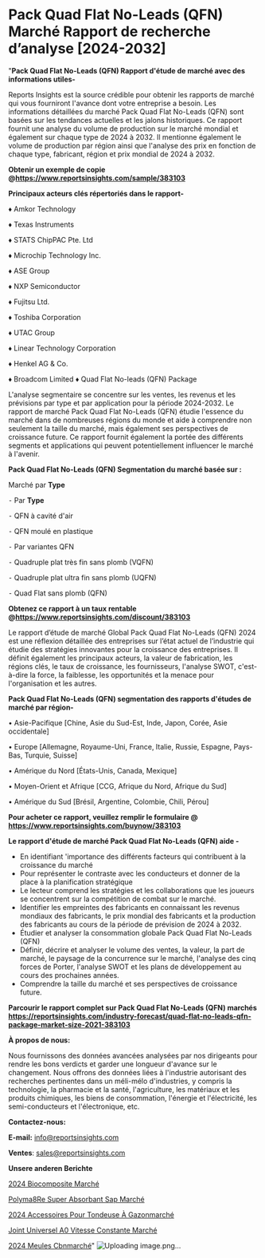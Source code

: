 # Pack Quad Flat No-Leads (QFN) Marché Rapport de recherche d’analyse [2024-2032]

"<strong>Pack Quad Flat No-Leads (QFN) Rapport d'étude de marché avec des informations utiles-</strong>

Reports Insights est la source crédible pour obtenir les rapports de marché qui vous fourniront l'avance dont votre entreprise a besoin. Les informations détaillées du marché Pack Quad Flat No-Leads (QFN) sont basées sur les tendances actuelles et les jalons historiques. Ce rapport fournit une analyse du volume de production sur le marché mondial et également sur chaque type de 2024 à 2032. Il mentionne également le volume de production par région ainsi que l'analyse des prix en fonction de chaque type, fabricant, région et prix mondial de 2024 à 2032.

<strong><b>Obtenir un exemple de copie @</b></strong><a href=https://www.reportsinsights.com/sample/383103><strong><b>https://www.reportsinsights.com/sample/383103</b></strong></a>

<b>Principaux acteurs clés répertoriés dans le rapport-</b>

<b> </b>♦ Amkor Technology

♦ Texas Instruments

♦ STATS ChipPAC Pte. Ltd

♦ Microchip Technology Inc.

♦ ASE Group

♦ NXP Semiconductor

♦ Fujitsu Ltd.

♦ Toshiba Corporation

♦ UTAC Group

♦ Linear Technology Corporation

♦ Henkel AG & Co.

♦ Broadcom Limited
♦ Quad Flat No-leads (QFN) Package

L'analyse segmentaire se concentre sur les ventes, les revenus et les prévisions par type et par application pour la période 2024-2032. Le rapport de marché Pack Quad Flat No-Leads (QFN) étudie l'essence du marché dans de nombreuses régions du monde et aide à comprendre non seulement la taille du marché, mais également ses perspectives de croissance future. Ce rapport fournit également la portée des différents segments et applications qui peuvent potentiellement influencer le marché à l'avenir.

<strong>Pack Quad Flat No-Leads (QFN) Segmentation du marché basée sur :</strong>

Marché par <strong>Type</strong>

⁃ Par <strong>Type</strong>

⁃ QFN à cavité d'air

⁃ QFN moulé en plastique

⁃ Par variantes QFN

⁃ Quadruple plat très fin sans plomb (VQFN)

⁃ Quadruple plat ultra fin sans plomb (UQFN)

⁃ Quad Flat sans plomb (QFN)

<strong><b>Obtenez ce rapport à un taux rentable @</b></strong><a href=https://www.reportsinsights.com/discount/383103><strong><b>https://www.reportsinsights.com/discount/383103</b></strong></a>

Le rapport d’étude de marché Global Pack Quad Flat No-Leads (QFN) 2024 est une réflexion détaillée des entreprises sur l’état actuel de l’industrie qui étudie des stratégies innovantes pour la croissance des entreprises. Il définit également les principaux acteurs, la valeur de fabrication, les régions clés, le taux de croissance, les fournisseurs, l'analyse SWOT, c'est-à-dire la force, la faiblesse, les opportunités et la menace pour l'organisation et les autres.

<strong>Pack Quad Flat No-Leads (QFN) segmentation des rapports d'études de marché par région-</strong>

• Asie-Pacifique [Chine, Asie du Sud-Est, Inde, Japon, Corée, Asie occidentale]

• Europe [Allemagne, Royaume-Uni, France, Italie, Russie, Espagne, Pays-Bas, Turquie, Suisse]

• Amérique du Nord [États-Unis, Canada, Mexique]

• Moyen-Orient et Afrique [CCG, Afrique du Nord, Afrique du Sud]

• Amérique du Sud [Brésil, Argentine, Colombie, Chili, Pérou]

<strong>Pour acheter ce rapport, veuillez remplir le formulaire @   <a href=https://www.reportsinsights.com/buynow/383103>https://www.reportsinsights.com/buynow/383103</a></strong>

<strong>Le rapport d'étude de marché Pack Quad Flat No-Leads (QFN) aide -</strong>
<ul>
  <li>En identifiant 'importance des différents facteurs qui contribuent à la croissance du marché</li>
  <li>Pour représenter le contraste avec les conducteurs et donner de la place à la planification stratégique</li>
  <li>Le lecteur comprend les stratégies et les collaborations que les joueurs se concentrent sur la compétition de combat sur le marché.</li>
  <li>Identifier les empreintes des fabricants en connaissant les revenus mondiaux des fabricants, le prix mondial des fabricants et la production des fabricants au cours de la période de prévision de 2024 à 2032.</li>
  <li>Étudier et analyser la consommation globale Pack Quad Flat No-Leads (QFN)</li>
  <li>Définir, décrire et analyser le volume des ventes, la valeur, la part de marché, le paysage de la concurrence sur le marché, l'analyse des cinq forces de Porter, l'analyse SWOT et les plans de développement au cours des prochaines années.</li>
  <li>Comprendre la taille du marché et ses perspectives de croissance future.</li>
</ul>

<strong>Parcourir le rapport complet sur Pack Quad Flat No-Leads (QFN) marchés <a href=https://reportsinsights.com/industry-forecast/quad-flat-no-leads-qfn-package-market-size-2021-383103>https://reportsinsights.com/industry-forecast/quad-flat-no-leads-qfn-package-market-size-2021-383103</a></strong>

<strong>À propos de nous:</strong>

Nous fournissons des données avancées analysées par nos dirigeants pour rendre les bons verdicts et garder une longueur d'avance sur le changement. Nous offrons des données liées à l'industrie autorisant des recherches pertinentes dans un méli-mélo d'industries, y compris la technologie, la pharmacie et la santé, l'agriculture, les matériaux et les produits chimiques, les biens de consommation, l'énergie et l'électricité, les semi-conducteurs et l'électronique, etc.

<strong>Contactez-nous:</strong>

<strong>E-mail:</strong> <a href=mailto:info@reportsinsights.com>info@reportsinsights.com</a>

<strong>Ventes</strong>: <a href=mailto:sales@reportsinsights.com>sales@reportsinsights.com</a>

<strong>Unsere anderen Berichte</strong>

<a href=https://www.linkedin.com/pulse/2024-biocomposite-march%C3%A9tendance-et-pr%C3%A9visions-qrycc/>2024 Biocomposite Marché</a>

<a href=https://www.linkedin.com/pulse/polym%C3%A8re-super-absorbant-sap-march%C3%A9-2024-part-c1pec/>Polyma8Re Super Absorbant Sap Marché</a>

<a href=https://www.linkedin.com/pulse/2024-accessoires-pour-tondeuse-à-gazonmarché-hjtuc/>2024 Accessoires Pour Tondeuse À Gazonmarché</a>

<a href=https://www.linkedin.com/pulse/joint-universel-%C3%A0-vitesse-constante-march%C3%A9-o5ctf/>Joint Universel A0 Vitesse Constante Marché</a>

<a href=https://www.linkedin.com/pulse/2024-meules-cbnmarch%C3%A9-aper%C3%A7us-de-lindustrie-taille-ddync/>2024 Meules Cbnmarché</a>"
![Uploading image.png…]()
